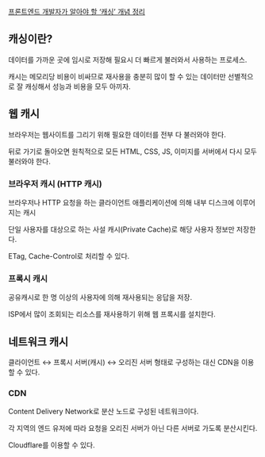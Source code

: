 [프론트엔드 개발자가 알아야 할 ‘캐싱’ 개념 정리](https://yozm.wishket.com/magazine/detail/2341/)

## 캐싱이란?

데이터를 가까운 곳에 임시로 저장해 필요시 더 빠르게 불러와서 사용하는 프로세스.

캐시는 메모리당 비용이 비싸므로 재사용을 충분히 많이 할 수 있는 데이터만 선별적으로 잘 캐싱해서 성능과 비용을 모두 아끼자.

## 웹 캐시

브라우저는 웹사이트를 그리기 위해 필요한 데이터를 전부 다 불러와야 한다.

뒤로 가기로 돌아오면 원칙적으로 모든 HTML, CSS, JS, 이미지를 서버에서 다시 모두 불러와야 한다.

### 브라우저 캐시 (HTTP 캐시)

브라우저나 HTTP 요청을 하는 클라이언트 애플리케이션에 의해 내부 디스크에 이루어지는 캐시

단일 사용자를 대상으로 하는 사설 캐시(Private Cache)로 해당 사용자 정보만 저장한다.

ETag, Cache-Control로 처리할 수 있다.

### 프록시 캐시

공유캐시로 한 명 이상의 사용자에 의해 재사용되는 응답을 저장.

ISP에서 많이 조회되는 리소스를 재사용하기 위해 웹 프록시를 설치한다.

## 네트워크 캐시

클라이언트 ↔ 프록시 서버(캐시) ↔ 오리진 서버 형태로 구성하는 대신 CDN을 이용할 수 있다.

### CDN

Content Delivery Network로 분산 노드로 구성된 네트워크이다.

각 지역의 엔드 유저에 따라 요청을 오리진 서버가 아닌 다른 서버로 가도록 분산시킨다.

Cloudflare를 이용할 수 있다.

